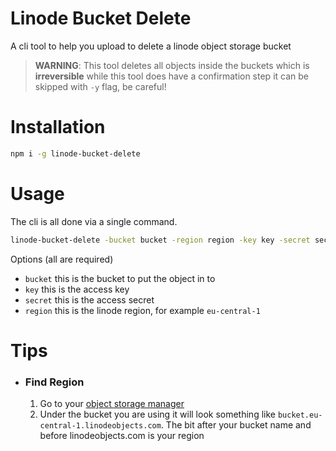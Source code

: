 # Linode Bucket Delete
A cli tool to help you upload to delete a linode object storage bucket

> **WARNING**: This tool deletes all objects inside the buckets which is __irreversible__ while this tool does have a confirmation step it can be skipped with `-y` flag, be careful!

# Installation
```bash
npm i -g linode-bucket-delete
```

# Usage
The cli is all done via a single command.
```bash
linode-bucket-delete -bucket bucket -region region -key key -secret secret
```

Options (all are required)<br>
- `bucket` this is the bucket to put the object in to<br>
- `key` this is the access key<br>
- `secret` this is the access secret<br>
- `region` this is the linode region, for example `eu-central-1`

# Tips
- ### Find Region
    1) Go to your [object storage manager](https://cloud.linode.com/object-storage/buckets)
    2) Under the bucket you are using it will look something like `bucket.eu-central-1.linodeobjects.com`. The bit after your bucket name and before linodeobjects.com is your region
